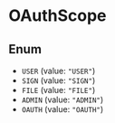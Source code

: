 # OAuthScope

## Enum

* `USER` (value: `"USER"`)
* `SIGN` (value: `"SIGN"`)
* `FILE` (value: `"FILE"`)
* `ADMIN` (value: `"ADMIN"`)
* `OAUTH` (value: `"OAUTH"`)
